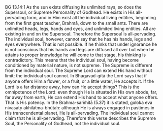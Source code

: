 BG 13.14:1	As the sun exists diffusing its unlimited rays, so does the Supersoul, or Supreme Personality of Godhead. He exists in His all-pervading form, and in Him exist all the individual living entities, beginning from the ﬁrst great teacher, Brahmā, down to the small ants. There are unlimited heads, legs, hands and eyes, and unlimited living entities. All are existing in and on the Supersoul. Therefore the Supersoul is all-pervading. The individual soul, however, cannot say that he has his hands, legs and eyes everywhere. That is not possible. If he thinks that under ignorance he is not conscious that his hands and legs are diffused all over but when he attains to proper knowledge he will come to that stage, his thinking is contradictory. This means that the individual soul, having become conditioned by material nature, is not supreme. The Supreme is different from the individual soul. The Supreme Lord can extend His hand without limit; the individual soul cannot. In Bhagavad-gītā the Lord says that if anyone offers Him a ﬂower, or a fruit, or a little water, He accepts it. If the Lord is a far distance away, how can He accept things? This is the omnipotence of the Lord: even though He is situated in His own abode, far, far away from earth, He can extend His hand to accept what anyone offers. That is His potency. In the Brahma-saṁhitā (5.37) it is stated, goloka eva nivasaty akhilātma-bhūtaḥ: although He is always engaged in pastimes in His transcendental planet, He is all-pervading. The individual soul cannot claim that he is all-pervading. Therefore this verse describes the Supreme Soul, the Personality of Godhead, not the individual soul.